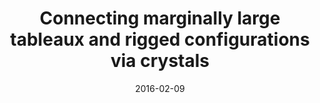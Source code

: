 ---
title: "Connecting marginally large tableaux and rigged configurations via crystals"
collection: publications
permalink: /publication/2016-02-09-connecting-marginally-large-tableaux-and-rigged-configurations-via-crystals
date: 2016-02-09
doi: '10.1007/s10468-015-9587-y'
arxiv: '1505.07040'
file: '/files/article-connecting-marginally-large-tableaux-and-rigged-configurations-via-crystals.pdf'
citation: '<i>Connecting marginally large tableaux and rigged configurations via crystals</i> (with <a href="https://tscrim.github.io"</a>), Algebr. Represent. Theory. <b>19</b> (2016), 523–546.'
---